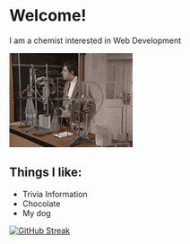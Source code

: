 # Welcome!
I am a chemist interested in Web Development

![MrBean_Chemist](/MrBean_Chemist.gif)

## Things I like:
- Trivia Information
- Chocolate
- My dog

[![GitHub Streak](https://streak-stats.demolab.com/BrittaMaierDenverCoder1)](https://git.io/streak-stats)

